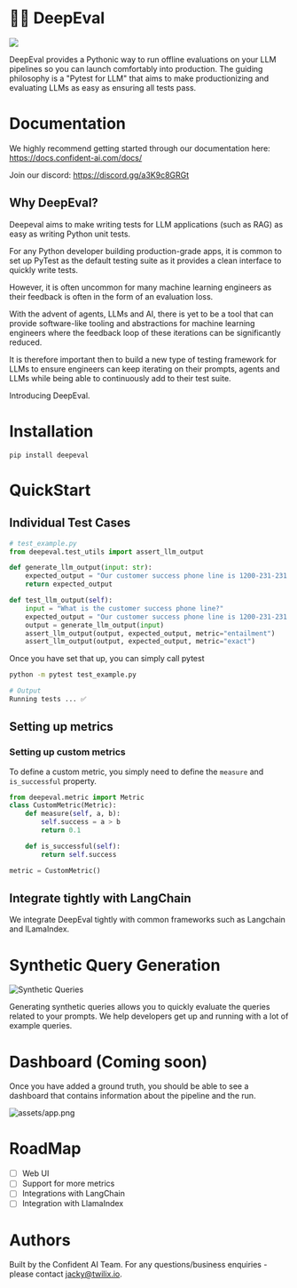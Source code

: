 # 👩‍⚖️ DeepEval

[![](https://dcbadge.vercel.app/api/server/a3K9c8GRGt)](https://discord.gg/a3K9c8GRGt)

DeepEval provides a Pythonic way to run offline evaluations on your LLM pipelines so you can launch comfortably into production. The guiding philosophy is a "Pytest for LLM" that aims to make productionizing and evaluating LLMs as easy as ensuring all tests pass.

# Documentation

We highly recommend getting started through our documentation here: https://docs.confident-ai.com/docs/

Join our discord: https://discord.gg/a3K9c8GRGt

## Why DeepEval?

Deepeval aims to make writing tests for LLM applications (such as RAG) as easy as writing Python unit tests.

For any Python developer building production-grade apps, it is common to set up PyTest as the default testing suite as it provides a clean interface to quickly write tests.

However, it is often uncommon for many machine learning engineers as their feedback is often in the form of an evaluation loss.

With the advent of agents, LLMs and AI, there is yet to be a tool that can provide software-like tooling and abstractions for machine learning engineers where the feedback loop of these iterations can be significantly reduced.

It is therefore important then to build a new type of testing framework for LLMs to ensure engineers can keep iterating on their prompts, agents and LLMs while being able to continuously add to their test suite.

Introducing DeepEval.

# Installation

```
pip install deepeval
```

# QuickStart

## Individual Test Cases

```python
# test_example.py
from deepeval.test_utils import assert_llm_output

def generate_llm_output(input: str):
    expected_output = "Our customer success phone line is 1200-231-231."
    return expected_output

def test_llm_output(self):
    input = "What is the customer success phone line?"
    expected_output = "Our customer success phone line is 1200-231-231."
    output = generate_llm_output(input)
    assert_llm_output(output, expected_output, metric="entailment")
    assert_llm_output(output, expected_output, metric="exact")
```

Once you have set that up, you can simply call pytest

```bash
python -m pytest test_example.py

# Output
Running tests ... ✅
```

## Setting up metrics

### Setting up custom metrics

To define a custom metric, you simply need to define the `measure` and `is_successful` property.

```python
from deepeval.metric import Metric
class CustomMetric(Metric):
    def measure(self, a, b):
        self.success = a > b
        return 0.1

    def is_successful(self):
        return self.success

metric = CustomMetric()
```

## Integrate tightly with LangChain

We integrate DeepEval tightly with common frameworks such as Langchain and lLamaIndex.

# Synthetic Query Generation

![Synthetic Queries](assets/synthetic-query-generation.png)

Generating synthetic queries allows you to quickly evaluate the queries related to your prompts.
We help developers get up and running with a lot of example queries.

# Dashboard (Coming soon)

Once you have added a ground truth, you should be able to see a dashboard that contains information about the pipeline and the run.

![assets/app.png](assets/app.png)

# RoadMap

- [ ] Web UI
- [ ] Support for more metrics
- [ ] Integrations with LangChain
- [ ] Integration with LlamaIndex

# Authors

Built by the Confident AI Team. For any questions/business enquiries - please contact jacky@twilix.io.
